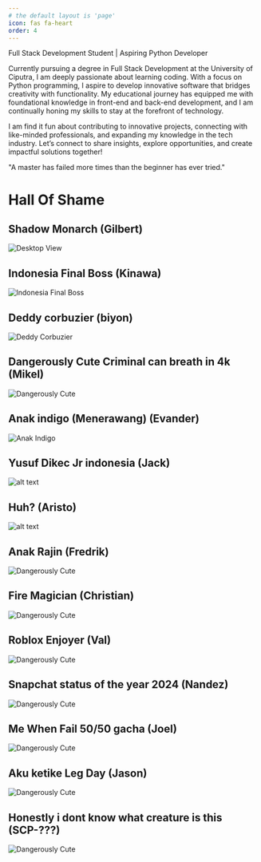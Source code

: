 ```yaml
---
# the default layout is 'page'
icon: fas fa-heart
order: 4
---
```

 Full Stack Development Student | Aspiring Python Developer

Currently pursuing a degree in Full Stack Development at the University of Ciputra, I am deeply passionate about learning coding. With a focus on Python programming, I aspire to develop innovative software that bridges creativity with functionality. My educational journey has equipped me with foundational knowledge in front-end and back-end development, and I am continually honing my skills to stay at the forefront of technology.

I am find it fun about contributing to innovative projects, connecting with like-minded professionals, and expanding my knowledge in the tech industry. Let’s connect to share insights, explore opportunities, and create impactful solutions together!

 "A master has failed more times than the beginner has ever tried."


# Hall Of Shame


## Shadow Monarch (Gilbert)
![Desktop View](/assets/images/goofy1.png)




## Indonesia Final Boss (Kinawa)
![Indonesia Final Boss](/assets/images/goofy2.jpg)


## Deddy corbuzier (biyon)
![Deddy Corbuzier](/assets/images/goofy3.png)

## Dangerously Cute Criminal can breath in 4k (Mikel)
![Dangerously Cute](/assets/images/goofy5.png)
## Anak indigo (Menerawang) (Evander)
![Anak Indigo](/assets/images/goofy7.jpg)

## Yusuf Dikec Jr indonesia (Jack)
![alt text](/assets/images/goofy8.webp)


## Huh? (Aristo)
![alt text](/assets/images/goofy9.png)

## Anak Rajin (Fredrik)
![Dangerously Cute](/assets/images/goofy11.jpg)


## Fire Magician (Christian)
![Dangerously Cute](/assets/images/goofy12.jpg)

## Roblox Enjoyer (Val)
![Dangerously Cute](/assets/images/goofy13.jpg)

## Snapchat status of the year 2024 (Nandez)
![Dangerously Cute](/assets/images/goofy14.jpg)

## Me When Fail 50/50 gacha (Joel)
![Dangerously Cute](/assets/images/goofy15.jpg)

## Aku ketike Leg Day  (Jason)
![Dangerously Cute](/assets/images/goofy16.jpg)

## Honestly i dont know what creature is this (SCP-???)
![Dangerously Cute](/assets/images/goofy17.jpg)

